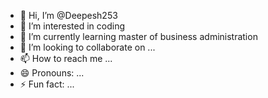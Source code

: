 - 👋 Hi, I’m @Deepesh253
- 👀 I’m interested in coding
- 🌱 I’m currently learning master of business administration 
- 💞️ I’m looking to collaborate on ...
- 📫 How to reach me ...
- 😄 Pronouns: ...
- ⚡ Fun fact: ...

<!---
Deepesh253/Deepesh253 is a ✨ special ✨ repository because its `README.md` (this file) appears on your GitHub profile.
You can click the Preview link to take a look at your changes.
--->
